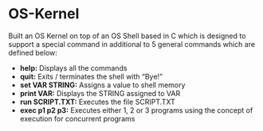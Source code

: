 # OS-Kernel
Built an OS Kernel on top of an OS Shell based in C which is designed to support a special command in additional to 5 general commands which are defined below:

* **help:** Displays all the commands
* **quit:** Exits / terminates the shell with “Bye!”
* **set VAR STRING:** Assigns a value to shell memory
* **print VAR:** Displays the STRING assigned to VAR
* **run SCRIPT.TXT:** Executes the file SCRIPT.TXT
* **exec p1 p2 p3:** Executes either 1, 2 or 3 programs using the concept of execution for concurrent programs
